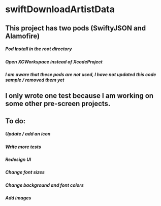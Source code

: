 # swiftDownloadArtistData

## This project has two pods (SwiftyJSON and Alamofire)
  ##### Pod Install in the root directory
  ##### Open XCWorkspace instead of XcodeProject
  ##### I am aware that these pods are not used, I have not updated this code sample / removed them yet
  
## I only wrote one test because I am working on some other pre-screen projects.

## To do:
##### Update / add an icon
##### Write more tests
#####  Redesign UI
##### Change font sizes
#####  Change background and font colors
#####  Add images
